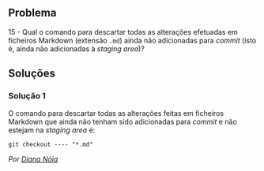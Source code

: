 ## Problema

15 - Qual o comando para descartar todas as alterações efetuadas em ficheiros
Markdown (extensão `.md`) ainda não adicionadas para _commit_ (isto é, ainda
não adicionadas à _staging area_)?

## Soluções 
### Solução 1

O comando para descartar todas as alterações feitas em ficheiros Markdown
que ainda não tenham sido adicionadas para _commit_ e não estejam na
_staging area_ é:

```
git checkout ---- "*.md"
```

*Por [Diana Nóia](https://github.com/DianaNoia)*
